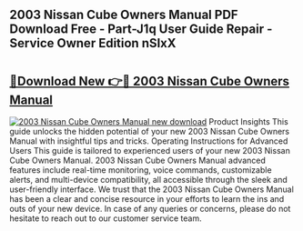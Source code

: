 ## 2003 Nissan Cube Owners Manual PDF Download Free - Part-J1q User Guide Repair - Service Owner Edition nSIxX

# <h2><a href="http://cf1300.oget.top/?id=2003+Nissan+Cube+Owners+Manual">🔗Download New 👉🔴 2003 Nissan Cube Owners Manual</a></h2>

[![2003 Nissan Cube Owners Manual new download](https://i.imgur.com/5g1atiW.png)](http://cf1300.oget.top/?id=2003+Nissan+Cube+Owners+Manual)
Product Insights This guide unlocks the hidden potential of your new 2003 Nissan Cube Owners Manual with insightful tips and tricks. Operating Instructions for Advanced Users This guide is tailored to experienced users of your new 2003 Nissan Cube Owners Manual. 2003 Nissan Cube Owners Manual advanced features include real-time monitoring, voice commands, customizable alerts, and multi-device compatibility, all accessible through the sleek and user-friendly interface. We trust that the 2003 Nissan Cube Owners Manual has been a clear and concise resource in your efforts to learn the ins and outs of your new device. In case of any queries or concerns, please do not hesitate to reach out to our customer service team.
